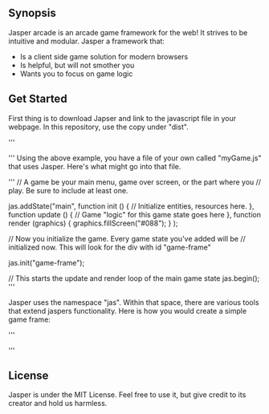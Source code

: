 ## Synopsis

Jasper arcade is an arcade game framework for the web! It strives to
be intuitive and modular. Jasper a framework that:

<ul>
  <li> Is a client side game solution for modern browsers</li>
  <li> Is helpful, but will not smother you </li>
  <li> Wants you to focus on game logic </li>
</ul>

## Get Started
First thing is to download Japser and link to the javascript file in
your webpage. In this repository, use the copy under "dist".

'''
<html>
  <head>
    <!-- Be sure to include the game framework -->
    <script src = "jasper.js"></script>
    <!-- then add your code that uses jasper-->
    <script src = "myGame.js"></script>
  </head>
  <body>
    <!-- Add a div with whatever id you'd like to use as your frame -->
    <div id = "game-frame"></div>
  </body>
</html>
'''
Using the above example, you have a file of your own called
"myGame.js" that uses Jasper. Here's what might go into that file.

'''
// A game be your main menu, game over screen, or the part where you
// play. Be sure to include at least one.

jas.addState("main",
  function init () {
    // Initialize entities, resources here.
  },
  function update () {
    // Game "logic" for this game state goes here
  },
  function render (graphics) {
    graphics.fillScreen("#088");
  }
);

// Now you initialize the game. Every game state you've added will be
// initialized now. This will look for the div with id "game-frame"

jas.init("game-frame");

// This starts the update and render loop of the main game state
jas.begin();
'''

Jasper uses the namespace "jas". Within that space, there are various
tools that extend jaspers functionality. Here is how you would create
a simple game frame:

'''


'''


## License

Jasper is under the MIT License. Feel free to use it, but give
credit to its creator and hold us harmless.
